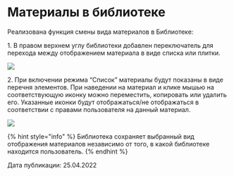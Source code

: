 # Материалы в библиотеке

Реализована функция смены вида материалов в Библиотеке:

1\. В правом верхнем углу библиотеки добавлен переключатель для перехода между отображением материала в виде списка или плитки.

![](https://lh5.googleusercontent.com/sMSTfr_-UPMeR4bzbUTIYBCwULzHVgL4V_FAkqZ5t2k-G1l4kd01QG0LbxqArDZzOtpJnSqH6bGXc_uRR5DtV2ydPwCgeI0stms_3zM4EgZ7-TEsaHD3Bcjrs36KgojBE3gW9dJW)

2\. При включении режима “Список” материалы будут показаны в виде перечня элементов. При наведении на материал и клике мышью на соответствующую иконку можно переместить, копировать или удалить его. Указанные иконки будут отображаться/не отображаться в соответствии с правами пользователя на данный материал.

![](https://lh4.googleusercontent.com/mooyupeSmdf9c4Qsy1vEyED0B1At39rz4Dw5xcKnFGT_u0RV6pJPN7w9UFz19t90A8gTJ1I_IdeL8P63aHvB-wKzkQILdenCF3z75oPDTBDVgBNU3Itde9YAE0EglE1YP9nuJ1X7)

{% hint style="info" %}
Библиотека сохраняет выбранный вид отображения материалов независимо от того, в какой библиотеке находится пользователь.
{% endhint %}



Дата публикации: 25.04.2022
